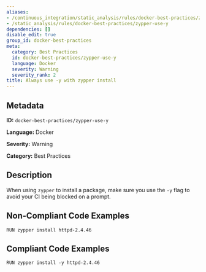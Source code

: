 ```yaml
---
aliases:
- /continuous_integration/static_analysis/rules/docker-best-practices/zypper-use-y
- /static_analysis/rules/docker-best-practices/zypper-use-y
dependencies: []
disable_edit: true
group_id: docker-best-practices
meta:
  category: Best Practices
  id: docker-best-practices/zypper-use-y
  language: Docker
  severity: Warning
  severity_rank: 2
title: Always use -y with zypper install
---
```

<!--  SOURCED FROM https://github.com/DataDog/datadog-static-analyzer-rule-docs -->


## Metadata
**ID:** `docker-best-practices/zypper-use-y`

**Language:** Docker

**Severity:** Warning

**Category:** Best Practices

## Description
When using `zypper` to install a package, make sure you use the `-y` flag to avoid your CI being blocked on a prompt.


## Non-Compliant Code Examples
```docker
RUN zypper install httpd-2.4.46

```

## Compliant Code Examples
```docker
RUN zypper install -y httpd-2.4.46
```
